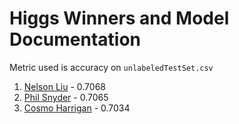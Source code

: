 # Higgs Winners and Model Documentation

Metric used is accuracy on ```unlabeledTestSet.csv```

1. [Nelson Liu](https://github.com/nelson-liu/ML-competitions/tree/master/MWL/Higgs) - 0.7068
2. [Phil Snyder](https://github.com/philerooski/mwl/tree/master/higgs) - 0.7065
3. [Cosmo Harrigan](https://gist.github.com/cosmoharrigan/3a7f9f7a6673da2b113f) - 0.7034
